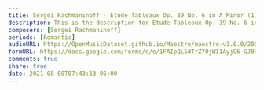 ```yaml
---
title: Sergei Rachmaninoff - Etude Tableaux Op. 39 No. 6 in A Minor (1)
description: This is the description for Etude Tableaux Op. 39 No. 6 in A Minor by Sergei Rachmaninoff
composers: [Sergei Rachmaninoff]
periods: [Romantic]
audioURL: https://OpenMusicDataset.github.io/Maestro/maestro-v3.0.0/2008/MIDI-Unprocessed_09_R1_2008_01-05_ORIG_MID--AUDIO_09_R1_2008_wav--4.midi
formURL: https://docs.google.com/forms/d/e/1FAIpQLSdTrZ70jWI1AyjO6-GJ8K3mwTkXoAPBwZoZD0JGHjXfpAZvhQ/viewform
comments: true
share: true
date: 2021-08-08T07:43:13-06:00
---
```

